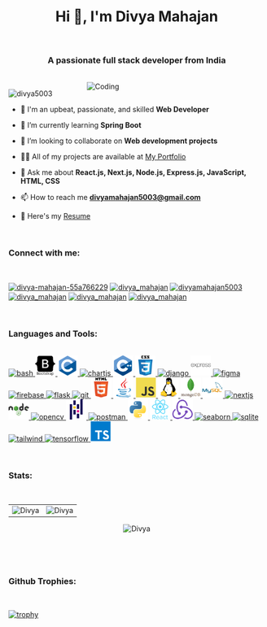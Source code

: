 <h1 align="center">Hi 👋, I'm Divya Mahajan</h1>

<br>
<h3 align="center">A passionate full stack developer from India</h3>
<br>

<img align="right" alt="Coding" width="350" src="https://creazilla-store.fra1.digitaloceanspaces.com/cliparts/79277/girl-working-on-computer-clipart-md.png">

<p align="left"> <img src="https://komarev.com/ghpvc/?username=divya5003&label=Profile%20views&color=0e75b6&style=flat" alt="divya5003" /> </p>

- 🔭 I'm an upbeat, passionate, and skilled **Web Developer**

- 🌱 I’m currently learning **Spring Boot**

- 🤝 I’m looking to collaborate on **Web development projects**

- 👨‍💻 All of my projects are available at [My Portfolio](http://divya-m-portfolio.vercel.app/)

- 💬 Ask me about **React.js, Next.js, Node.js, Express.js, JavaScript, HTML, CSS**

- 📫 How to reach me **divyamahajan5003@gmail.com**

- 📄 Here's my [Resume](https://drive.google.com/file/d/1HIPqGIwGCShJLLGsaUxyT6p1k1quuxxx/view?usp=sharing)

<br>
<h3 align="left">Connect with me:</h3>
<br>
<p align="left">
<a href="https://linkedin.com/in/divya-mahajan-55a766229" target="blank"><img align="center" src="https://raw.githubusercontent.com/rahuldkjain/github-profile-readme-generator/master/src/images/icons/Social/linked-in-alt.svg" alt="divya-mahajan-55a766229" height="30" width="40" /></a>
<a href="https://www.codechef.com/users/divya_mahajan" target="blank"><img align="center" src="https://cdn.jsdelivr.net/npm/simple-icons@3.1.0/icons/codechef.svg" alt="divya_mahajan" height="30" width="40" /></a>
<a href="https://www.hackerrank.com/divyamahajan5003" target="blank"><img align="center" src="https://raw.githubusercontent.com/rahuldkjain/github-profile-readme-generator/master/src/images/icons/Social/hackerrank.svg" alt="divyamahajan5003" height="30" width="40" /></a>
<a href="https://codeforces.com/profile/divya_mahajan" target="blank"><img align="center" src="https://raw.githubusercontent.com/rahuldkjain/github-profile-readme-generator/master/src/images/icons/Social/codeforces.svg" alt="divya_mahajan" height="30" width="40" /></a>
<a href="https://www.leetcode.com/divya_mahajan" target="blank"><img align="center" src="https://raw.githubusercontent.com/rahuldkjain/github-profile-readme-generator/master/src/images/icons/Social/leet-code.svg" alt="divya_mahajan" height="30" width="40" /></a>
<a href="https://auth.geeksforgeeks.org/user/divya_mahajan" target="blank"><img align="center" src="https://raw.githubusercontent.com/rahuldkjain/github-profile-readme-generator/master/src/images/icons/Social/geeks-for-geeks.svg" alt="divya_mahajan" height="30" width="40" /></a>
</p>
<br>
<h3 align="left">Languages and Tools:</h3>
<br>
<a href="https://www.gnu.org/software/bash/" target="_blank" rel="noreferrer"> <img src="https://www.vectorlogo.zone/logos/gnu_bash/gnu_bash-icon.svg" alt="bash" width="40" height="40"/> </a> <a href="https://getbootstrap.com" target="_blank" rel="noreferrer"> <img src="https://raw.githubusercontent.com/devicons/devicon/master/icons/bootstrap/bootstrap-plain-wordmark.svg" alt="bootstrap" width="40" height="40"/> </a> <a href="https://www.cprogramming.com/" target="_blank" rel="noreferrer"> <img src="https://raw.githubusercontent.com/devicons/devicon/master/icons/c/c-original.svg" alt="c" width="40" height="40"/> </a> <a href="https://www.chartjs.org" target="_blank" rel="noreferrer"> <img src="https://www.chartjs.org/media/logo-title.svg" alt="chartjs" width="40" height="40"/> </a> <a href="https://www.w3schools.com/cpp/" target="_blank" rel="noreferrer"> <img src="https://raw.githubusercontent.com/devicons/devicon/master/icons/cplusplus/cplusplus-original.svg" alt="cplusplus" width="40" height="40"/> </a> <a href="https://www.w3schools.com/css/" target="_blank" rel="noreferrer"> <img src="https://raw.githubusercontent.com/devicons/devicon/master/icons/css3/css3-original-wordmark.svg" alt="css3" width="40" height="40"/> </a> <a href="https://www.djangoproject.com/" target="_blank" rel="noreferrer"> <img src="https://cdn.worldvectorlogo.com/logos/django.svg" alt="django" width="40" height="40"/> </a> <a href="https://expressjs.com" target="_blank" rel="noreferrer"> <img src="https://raw.githubusercontent.com/devicons/devicon/master/icons/express/express-original-wordmark.svg" alt="express" width="40" height="40"/> </a> <a href="https://www.figma.com/" target="_blank" rel="noreferrer"> <img src="https://www.vectorlogo.zone/logos/figma/figma-icon.svg" alt="figma" width="40" height="40"/> </a> <a href="https://firebase.google.com/" target="_blank" rel="noreferrer"> <img src="https://www.vectorlogo.zone/logos/firebase/firebase-icon.svg" alt="firebase" width="40" height="40"/> </a> <a href="https://flask.palletsprojects.com/" target="_blank" rel="noreferrer"> <img src="https://www.vectorlogo.zone/logos/pocoo_flask/pocoo_flask-icon.svg" alt="flask" width="40" height="40"/> </a> <a href="https://git-scm.com/" target="_blank" rel="noreferrer"> <img src="https://www.vectorlogo.zone/logos/git-scm/git-scm-icon.svg" alt="git" width="40" height="40"/> </a> <a href="https://www.w3.org/html/" target="_blank" rel="noreferrer"> <img src="https://raw.githubusercontent.com/devicons/devicon/master/icons/html5/html5-original-wordmark.svg" alt="html5" width="40" height="40"/> </a> <a href="https://www.java.com" target="_blank" rel="noreferrer"> <img src="https://raw.githubusercontent.com/devicons/devicon/master/icons/java/java-original.svg" alt="java" width="40" height="40"/> </a> <a href="https://developer.mozilla.org/en-US/docs/Web/JavaScript" target="_blank" rel="noreferrer"> <img src="https://raw.githubusercontent.com/devicons/devicon/master/icons/javascript/javascript-original.svg" alt="javascript" width="40" height="40"/> </a> <a href="https://www.linux.org/" target="_blank" rel="noreferrer"> <img src="https://raw.githubusercontent.com/devicons/devicon/master/icons/linux/linux-original.svg" alt="linux" width="40" height="40"/> </a> <a href="https://www.mongodb.com/" target="_blank" rel="noreferrer"> <img src="https://raw.githubusercontent.com/devicons/devicon/master/icons/mongodb/mongodb-original-wordmark.svg" alt="mongodb" width="40" height="40"/> </a> <a href="https://www.mysql.com/" target="_blank" rel="noreferrer"> <img src="https://raw.githubusercontent.com/devicons/devicon/master/icons/mysql/mysql-original-wordmark.svg" alt="mysql" width="40" height="40"/> </a> <a href="https://nextjs.org/" target="_blank" rel="noreferrer"> <img src="https://cdn.worldvectorlogo.com/logos/nextjs-2.svg" alt="nextjs" width="40" height="40"/> </a> <a href="https://nodejs.org" target="_blank" rel="noreferrer"> <img src="https://raw.githubusercontent.com/devicons/devicon/master/icons/nodejs/nodejs-original-wordmark.svg" alt="nodejs" width="40" height="40"/> </a> <a href="https://opencv.org/" target="_blank" rel="noreferrer"> <img src="https://www.vectorlogo.zone/logos/opencv/opencv-icon.svg" alt="opencv" width="40" height="40"/> </a> <a href="https://pandas.pydata.org/" target="_blank" rel="noreferrer"> <img src="https://raw.githubusercontent.com/devicons/devicon/2ae2a900d2f041da66e950e4d48052658d850630/icons/pandas/pandas-original.svg" alt="pandas" width="40" height="40"/> </a> <a href="https://postman.com" target="_blank" rel="noreferrer"> <img src="https://www.vectorlogo.zone/logos/getpostman/getpostman-icon.svg" alt="postman" width="40" height="40"/> </a> <a href="https://www.python.org" target="_blank" rel="noreferrer"> <img src="https://raw.githubusercontent.com/devicons/devicon/master/icons/python/python-original.svg" alt="python" width="40" height="40"/> </a> <a href="https://reactjs.org/" target="_blank" rel="noreferrer"> <img src="https://raw.githubusercontent.com/devicons/devicon/master/icons/react/react-original-wordmark.svg" alt="react" width="40" height="40"/> </a> <a href="https://redux.js.org" target="_blank" rel="noreferrer"> <img src="https://raw.githubusercontent.com/devicons/devicon/master/icons/redux/redux-original.svg" alt="redux" width="40" height="40"/> </a> <a href="https://seaborn.pydata.org/" target="_blank" rel="noreferrer"> <img src="https://seaborn.pydata.org/_images/logo-mark-lightbg.svg" alt="seaborn" width="40" height="40"/> </a> <a href="https://www.sqlite.org/" target="_blank" rel="noreferrer"> <img src="https://www.vectorlogo.zone/logos/sqlite/sqlite-icon.svg" alt="sqlite" width="40" height="40"/> </a> <a href="https://tailwindcss.com/" target="_blank" rel="noreferrer"> <img src="https://www.vectorlogo.zone/logos/tailwindcss/tailwindcss-icon.svg" alt="tailwind" width="40" height="40"/> </a> <a href="https://www.tensorflow.org" target="_blank" rel="noreferrer"> <img src="https://www.vectorlogo.zone/logos/tensorflow/tensorflow-icon.svg" alt="tensorflow" width="40" height="40"/> </a> <a href="https://www.typescriptlang.org/" target="_blank" rel="noreferrer"> <img src="https://raw.githubusercontent.com/devicons/devicon/master/icons/typescript/typescript-original.svg" alt="typescript" width="40" height="40"/> </a> </p>

<br>
<h3 align="left">Stats:</h3>
<br>
<p align=center>
  <div align=center>
    <table>
        <tr> 
            <td><img src="https://github-readme-streak-stats.herokuapp.com/?user=Divya5003&theme=nightowl" alt="Divya"/>
            <td><img src="https://github-readme-stats-sigma-five.vercel.app/api?username=Divya5003&count_private=true&show_icons=true&theme=nightowl" alt="Divya" /></td>
        </tr>
    </table>
  </div>
  <p align="center"><img src="https://github-readme-stats.vercel.app/api/top-langs?username=Divya5003&layout=donut&langs_count=5&show_icons=true&locale=en&theme=algolia&hide=Jupyter%20Notebook,TeX,Dart,python" alt="Divya" /></p>
  <br>

</p>

<br>
<h3 align="left">Github Trophies:</h3>
<br>

[![trophy](https://github-profile-trophy.vercel.app/?username=Divya5003&theme=tokyonight&row=1&column=7&margin-w=30)](https://github.com/ryo-ma/github-profile-trophy)

